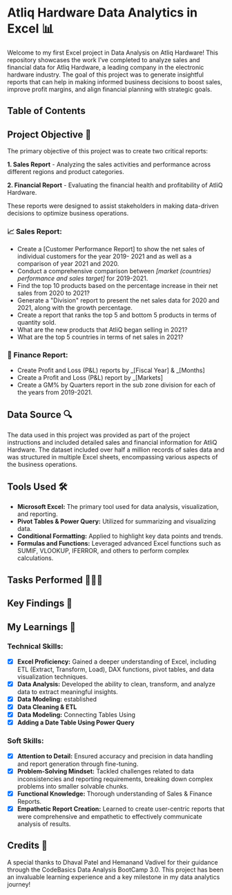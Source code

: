 # Atliq Hardware Data Analytics in Excel 📊
Welcome to my first Excel project in Data Analysis on Atliq Hardware! This repository showcases the work I’ve completed to analyze sales and financial data for Atliq Hardware, a leading company in the electronic hardware industry. The goal of this project was to generate insightful reports that can help in making informed business decisions to boost sales, improve profit margins, and align financial planning with strategic goals.

## Table of Contents

## Project Objective 🚀
The primary objective of this project was to create two critical reports:
 

  **1. Sales Report** - Analyzing the sales activities and performance across different regions and product categories.

  **2. Financial Report** - Evaluating the financial health and profitability of AtliQ Hardware.
  
These reports were designed to assist stakeholders in making data-driven decisions to optimize business operations.

### 📈 Sales Report:
 -  Create a [Customer Performance Report] to show the net sales of individual customers for the year 2019- 2021 and as well as a comparison of year 2021 and 2020.
 -  Conduct a comprehensive comparison between _[market (countries) performance and sales target]_ for 2019-2021.
 -  Find the top 10 products based on the percentage increase in their net sales from 2020 to 2021?
 -  Generate a "Division" report to present the net sales data for 2020 and 2021, along with the growth percentage.
 -  Create a report that ranks the top 5 and bottom 5 products in terms of quantity sold.
 -  What are the new products that AtliQ began selling in 2021?
 -  What are the top 5 countries in terms of net sales in 2021?

### 🏦 Finance Report:
 -  Create Profit and Loss (P&L) reports by _[Fiscal Year] & _[Months]
 -  Create a Profit and Loss (P&L) report by _[Markets]
 -  Create a GM% by Quarters report in the sub zone division for each of the years from 2019-2021.

## Data Source 🔍

The data used in this project was provided as part of the project instructions and included detailed sales and financial information for AtliQ Hardware. The dataset included over half a million records of sales data and was structured in multiple Excel sheets, encompassing various aspects of the business operations.


## Tools Used 🛠️

 - **Microsoft Excel:** The primary tool used for data analysis, visualization, and reporting.
 - **Pivot Tables & Power Query:** Utilized for summarizing and visualizing data.
 - **Conditional Formatting:** Applied to highlight key data points and trends.
 - **Formulas and Functions:** Leveraged advanced Excel functions such as SUMIF, VLOOKUP, IFERROR, and others to perform complex calculations.


## Tasks Performed 👩🏻‍💻

## Key Findings 🔑


## My Learnings 🚀

### Technical Skills:
- [x]	**Excel Proficiency:** Gained a deeper understanding of Excel, including ETL (Extract, Transform, Load), DAX functions, pivot tables, and data visualization techniques.
- [x]	**Data Analysis:** Developed the ability to clean, transform, and analyze data to extract meaningful insights.
- [x]	**Data Modeling:** established 
- [x]	**Data Cleaning & ETL**
- [x]	 **Data Modeling:** Connecting Tables Using
- [x]	**Adding a Date Table Using Power Query**

### Soft Skills:
- [x]	**Attention to Detail:** Ensured accuracy and precision in data handling and report generation through fine-tuning.
- [x]	**Problem-Solving Mindset:** Tackled challenges related to data inconsistencies and reporting requirements, breaking down complex problems into smaller solvable chunks.
- [x]	**Functional Knowledge:** Thorough understanding of Sales & Finance Reports.
- [x]	**Empathetic Report Creation:** Learned to create user-centric reports that were comprehensive and empathetic to effectively communicate analysis of results.

## Credits 🙏

A special thanks to Dhaval Patel and Hemanand Vadivel for their guidance through the CodeBasics Data Analysis BootCamp 3.0. This project has been an invaluable learning experience and a key milestone in my data analytics journey!
